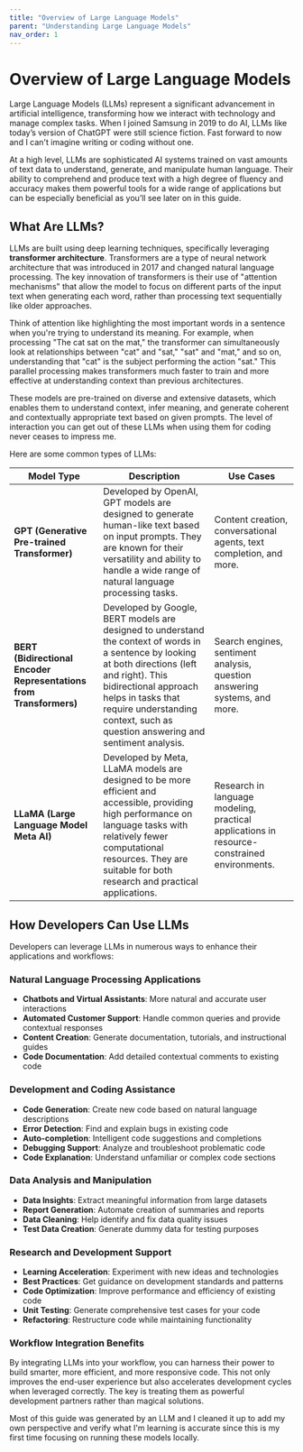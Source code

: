 ```yaml
---
title: "Overview of Large Language Models"
parent: "Understanding Large Language Models"
nav_order: 1
---
```


# Overview of Large Language Models

Large Language Models (LLMs) represent a significant advancement in artificial intelligence, transforming how we interact with technology and manage complex tasks. When I joined Samsung in 2019 to do AI, LLMs like today’s version of ChatGPT were still science fiction. Fast forward to now and I can't imagine writing or coding without one.

At a high level, LLMs are sophisticated AI systems trained on vast amounts of text data to understand, generate, and manipulate human language. Their ability to comprehend and produce text with a high degree of fluency and accuracy makes them powerful tools for a wide range of applications but can be especially beneficial as you’ll see later on in this guide.

## What Are LLMs?

LLMs are built using deep learning techniques, specifically leveraging **transformer architecture**. Transformers are a type of neural network architecture that was introduced in 2017 and changed natural language processing. The key innovation of transformers is their use of "attention mechanisms" that allow the model to focus on different parts of the input text when generating each word, rather than processing text sequentially like older approaches.

Think of attention like highlighting the most important words in a sentence when you're trying to understand its meaning. For example, when processing "The cat sat on the mat," the transformer can simultaneously look at relationships between "cat" and "sat," "sat" and "mat," and so on, understanding that "cat" is the subject performing the action "sat." This parallel processing makes transformers much faster to train and more effective at understanding context than previous architectures.

These models are pre-trained on diverse and extensive datasets, which enables them to understand context, infer meaning, and generate coherent and contextually appropriate text based on given prompts. The level of interaction you can get out of these LLMs when using them for coding never ceases to impress me.

Here are some common types of LLMs:

| Model Type                                                         | Description                                                                                                                                                                                                                                                                      | Use Cases                                                                                   |
| ------------------------------------------------------------------ | -------------------------------------------------------------------------------------------------------------------------------------------------------------------------------------------------------------------------------------------------------------------------------- | ------------------------------------------------------------------------------------------- |
| **GPT (Generative Pre-trained Transformer)**                       | Developed by OpenAI, GPT models are designed to generate human-like text based on input prompts. They are known for their versatility and ability to handle a wide range of natural language processing tasks.                                                                   | Content creation, conversational agents, text completion, and more.                         |
| **BERT (Bidirectional Encoder Representations from Transformers)** | Developed by Google, BERT models are designed to understand the context of words in a sentence by looking at both directions (left and right). This bidirectional approach helps in tasks that require understanding context, such as question answering and sentiment analysis. | Search engines, sentiment analysis, question answering systems, and more.                   |
| **LLaMA (Large Language Model Meta AI)**                           | Developed by Meta, LLaMA models are designed to be more efficient and accessible, providing high performance on language tasks with relatively fewer computational resources. They are suitable for both research and practical applications.                                    | Research in language modeling, practical applications in resource-constrained environments. |

## How Developers Can Use LLMs

Developers can leverage LLMs in numerous ways to enhance their applications and workflows:

### Natural Language Processing Applications

- **Chatbots and Virtual Assistants**: More natural and accurate user interactions
- **Automated Customer Support**: Handle common queries and provide contextual responses
- **Content Creation**: Generate documentation, tutorials, and instructional guides
- **Code Documentation**: Add detailed contextual comments to existing code

### Development and Coding Assistance

- **Code Generation**: Create new code based on natural language descriptions
- **Error Detection**: Find and explain bugs in existing code
- **Auto-completion**: Intelligent code suggestions and completions
- **Debugging Support**: Analyze and troubleshoot problematic code
- **Code Explanation**: Understand unfamiliar or complex code sections

### Data Analysis and Manipulation

- **Data Insights**: Extract meaningful information from large datasets
- **Report Generation**: Automate creation of summaries and reports
- **Data Cleaning**: Help identify and fix data quality issues
- **Test Data Creation**: Generate dummy data for testing purposes

### Research and Development Support

- **Learning Acceleration**: Experiment with new ideas and technologies
- **Best Practices**: Get guidance on development standards and patterns
- **Code Optimization**: Improve performance and efficiency of existing code
- **Unit Testing**: Generate comprehensive test cases for your code
- **Refactoring**: Restructure code while maintaining functionality

### Workflow Integration Benefits

By integrating LLMs into your workflow, you can harness their power to build smarter, more efficient, and more responsive code. This not only improves the end-user experience but also accelerates development cycles when leveraged correctly. The key is treating them as powerful development partners rather than magical solutions.

Most of this guide was generated by an LLM and I cleaned it up to add my own perspective and verify what I'm learning is accurate since this is my first time focusing on running these models locally.
